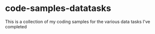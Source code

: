 # code-samples-datatasks
 This is a collection of my coding samples for the various data tasks I've completed
